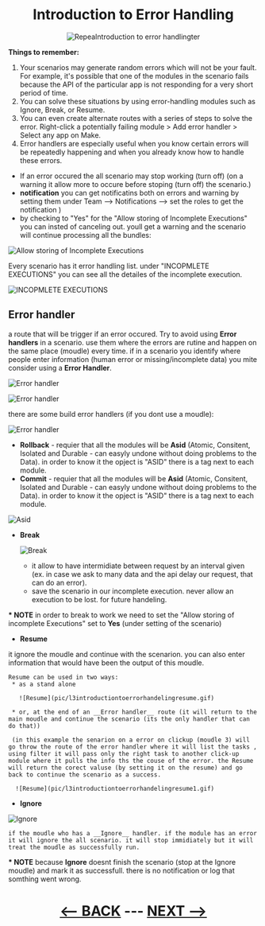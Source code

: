 <div align="center">

# Introduction to Error Handling


![RepeaIntroduction to error handlingter](pic/l3introductiontoerrorhandeling.gif)

</div>

__Things to remember:__

1. Your scenarios may generate random errors which will not be your fault. For example, it's possible that one of the modules in the scenario fails because the API of the particular app is not responding for a very short period of time.
2. You can solve these situations by using error-handling modules such as Ignore, Break, or Resume.
3. You can even create alternate routes with a series of steps to solve the error. Right-click a potentially failing module > Add error handler > Select any app on Make.
4. Error handlers are especially useful when you know certain errors will be repeatedly happening and when you already know how to handle these errors.


  * If an error occured the all scenario may stop working (turn off) (on a warning it allow more to occure before stoping (turn off) the scenario.)
  * __notification__ you can get notificatins both on errors and warning by setting them under Team --> Notifications --> set the roles to get the notification )
  * by checking to "Yes" for the "Allow storing of Incomplete Executions" you can insted of canceling out. youll get a warning and the scenario will continue processing all the bundles:

![Allow storing of Incomplete Executions](pic/l3introductiontoerrorhandelingallowstoring.gif)

Every scenario has it error handling list. under "INCOPMLETE EXECUTIONS" you can see all the detailes of the incomplete execution.

![INCOPMLETE EXECUTIONS](pic/l3introductiontoerrorhandelingincompleteexecutions.gif)

## Error handler

a route that will be trigger if an error occured.
Try to avoid using __Error handlers__ in a scenario. use them where the errors are rutine and happen on the same place (moudle) every time.
if in a scenario you identify where people enter information (human error or missing/incomplete data) you mite consider using a __Error Handler__.

![Error handler](pic/l3introductiontoerrorhandelingadderrorhandler.gif)

![Error handler](pic/l3introductiontoerrorhandelingerrorhandler.gif)

there are some build error handlers (if you dont use a moudle):

![Error handler](pic/l3introductiontoerrorhandelingadderrorhandlertypes.gif)

  * __Rollback__ - requier that all the modules will be __Asid__ (Atomic, Consitent, Isolated and Durable - can easyly undone without doing problems to the Data). in order to know it the opject is "ASID" there is a tag next to each module.
 * __Commit__ - requier that all the modules will be __Asid__ (Atomic, Consitent, Isolated and Durable - can easyly undone without doing problems to the Data). in order to know it the opject is "ASID" there is a tag next to each module.
   
![Asid](pic/l3introductiontoerrorhandelingasid.gif)
    
 
  * __Break__

    ![Break](pic/l3introductiontoerrorhandelingbreak.gif)
    
    * it allow to have intermidiate between request by an interval given (ex. in case we ask to many data and the api delay our request, that can do an error).
    * save the scenario in our incomplete execution. never allow an execution to be lost. for future handeling.

__* NOTE__ in order to break to work we need to set the "Allow storing of incomplete Executions" set to __Yes__ (under setting of the scenario)

    
  * __Resume__

it ignore the moudle and continue with the scenarion. you can also enter information that would have been the output of this moudle. 

    Resume can be used in two ways:
     * as a stand alone

       ![Resume](pic/l3introductiontoerrorhandelingresume.gif)
       
     * or, at the end of an __Error handler__ route (it will return to the main moudle and continue the scenario (its the only handler that can do that))

     (in this example the senarion on a error on clickup (moudle 3) will go throw the route of the error handler where it will list the tasks , using filter it will pass only the right task to another click-up module where it pulls the info ths the couse of the error. the Resume will return the corect valuse (by setting it on the resume) and go back to continue the scenario as a success.
     
      ![Resume](pic/l3introductiontoerrorhandelingresume1.gif)
    
  * __Ignore__

![Ignore](pic/l3introductiontoerrorhandelingignore.gif)

    if the moudle who has a __Ignore__ handler. if the module has an error it will ignore the all scenario. it will stop immidiately but it will treat the moudle as successfully run.
__* NOTE__ because __Ignore__ doesnt finish the scenario (stop at the Ignore moudle) and mark it as successfull. there is no notification or log that somthing went wrong.



<div align="center">


  
# [<-- BACK](l3built-inapps.md) --- [NEXT -->](l3introductiontowebhooks.md)
</div>
